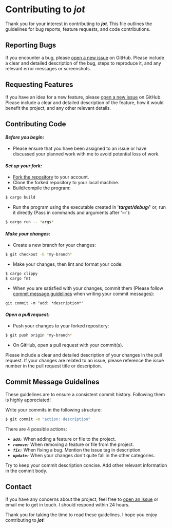# Contributing to *jot*

Thank you for your interest in contributing to ***jot***. This file outlines the guidelines for bug reports, feature requests, and code contributions.

## Reporting Bugs

If you encounter a bug, please [open a new issue](https://github.com/araekiel/jot/issues/new/choose) on GitHub. Please include a clear and detailed description of the bug, steps to reproduce it, and any relevant error messages or screenshots.

## Requesting Features
If you have an idea for a new feature, please [open a new issue](https://github.com/araekiel/jot/issues/new/choose) on GitHub. Please include a clear and detailed description of the feature, how it would benefit the project, and any other relevant details.

## Contributing Code

#### *Before you begin:*

- Please ensure that you have been assigned to an issue or have discussed your planned work with me to avoid potential loss of work.

#### *Set up your fork:*

- [Fork the repository](https://github.com/araekiel/jot/fork) to your account.
- Clone the forked repository to your local machine.
- Build/compile the program:

```bash
$ cargo build 
```

- Run the program using the executable created in '***target/debug/***' or, run it directly (Pass in commands and arguments after '***--***'):

```bash
$ cargo run -- *args*
```

#### *Make your changes:*

- Create a new branch for your changes:

```bash
$ git checkout -b *my-branch*
```

- Make your changes, then lint and format your code:

```bash
$ cargo clippy
$ cargo fmt
```

- When you are satisfied with your changes, commit them (Please follow [commit message guidelines](#commit-message-guidelines) when writing your commit messages):

```bash'
git commit -m "add: *description*"
```

#### *Open a pull request:*

- Push your changes to your forked repository:

```bash
$ git push origin *my-branch*
```

- On GitHub, open a pull request with your commit(s).

Please include a clear and detailed description of your changes in the pull request. If your changes are related to an issue, please reference the issue number in the pull request title or description.

## Commit Message Guidelines

These guidelines are to ensure a consistent commit history. Following them is highly appreciated!

Write your commits in the following structure: 

```bash
$ git commit -m "action: description"
```

There are 4 possible actions:

- ***`add:`*** When adding a feature or file to the project.
- ***`remove:`*** When removing a feature or file from the project.
- ***`fix:`*** When fixing a bug. Mention the issue tag in description.
- ***`update:`*** When your changes don't quite fall in the other categories.

Try to keep your commit description concise. Add other relevant information in the commit body.

## Contact

If you have any concerns about the project, feel free to [open an issue](https://github.com/araekiel/jot/issues/new/choose) or email me to get in touch. I should respond within 24 hours.

Thank you for taking the time to read these guidelines. I hope you enjoy contributing to ***jot***!
